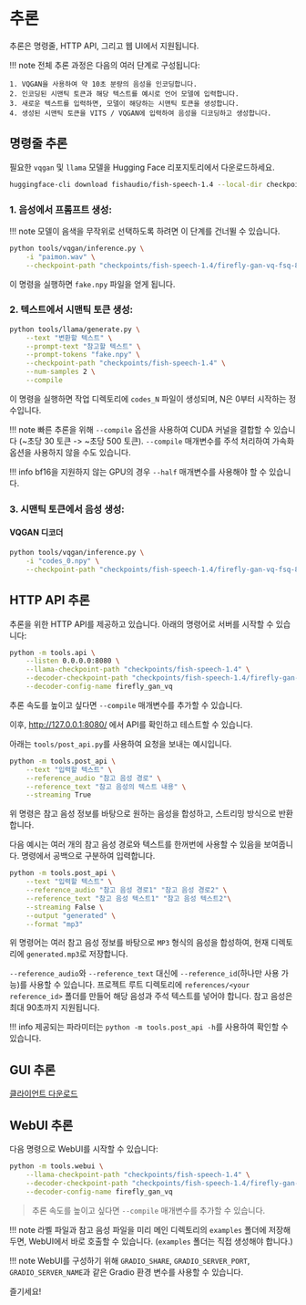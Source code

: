 # 추론

추론은 명령줄, HTTP API, 그리고 웹 UI에서 지원됩니다.

!!! note
    전체 추론 과정은 다음의 여러 단계로 구성됩니다:

    1. VQGAN을 사용하여 약 10초 분량의 음성을 인코딩합니다.
    2. 인코딩된 시맨틱 토큰과 해당 텍스트를 예시로 언어 모델에 입력합니다.
    3. 새로운 텍스트를 입력하면, 모델이 해당하는 시맨틱 토큰을 생성합니다.
    4. 생성된 시맨틱 토큰을 VITS / VQGAN에 입력하여 음성을 디코딩하고 생성합니다.

## 명령줄 추론

필요한 `vqgan` 및 `llama` 모델을 Hugging Face 리포지토리에서 다운로드하세요.

```bash
huggingface-cli download fishaudio/fish-speech-1.4 --local-dir checkpoints/fish-speech-1.4
```

### 1. 음성에서 프롬프트 생성:

!!! note
    모델이 음색을 무작위로 선택하도록 하려면 이 단계를 건너뛸 수 있습니다.

```bash
python tools/vqgan/inference.py \
    -i "paimon.wav" \
    --checkpoint-path "checkpoints/fish-speech-1.4/firefly-gan-vq-fsq-8x1024-21hz-generator.pth"
```

이 명령을 실행하면 `fake.npy` 파일을 얻게 됩니다.

### 2. 텍스트에서 시맨틱 토큰 생성:

```bash
python tools/llama/generate.py \
    --text "변환할 텍스트" \
    --prompt-text "참고할 텍스트" \
    --prompt-tokens "fake.npy" \
    --checkpoint-path "checkpoints/fish-speech-1.4" \
    --num-samples 2 \
    --compile
```

이 명령을 실행하면 작업 디렉토리에 `codes_N` 파일이 생성되며, N은 0부터 시작하는 정수입니다.

!!! note
    빠른 추론을 위해 `--compile` 옵션을 사용하여 CUDA 커널을 결합할 수 있습니다 (~초당 30 토큰 -> ~초당 500 토큰).
    `--compile` 매개변수를 주석 처리하여 가속화 옵션을 사용하지 않을 수도 있습니다.

!!! info
    bf16을 지원하지 않는 GPU의 경우 `--half` 매개변수를 사용해야 할 수 있습니다.

### 3. 시맨틱 토큰에서 음성 생성:

#### VQGAN 디코더

```bash
python tools/vqgan/inference.py \
    -i "codes_0.npy" \
    --checkpoint-path "checkpoints/fish-speech-1.4/firefly-gan-vq-fsq-8x1024-21hz-generator.pth"
```

## HTTP API 추론

추론을 위한 HTTP API를 제공하고 있습니다. 아래의 명령어로 서버를 시작할 수 있습니다:

```bash
python -m tools.api \
    --listen 0.0.0.0:8080 \
    --llama-checkpoint-path "checkpoints/fish-speech-1.4" \
    --decoder-checkpoint-path "checkpoints/fish-speech-1.4/firefly-gan-vq-fsq-8x1024-21hz-generator.pth" \
    --decoder-config-name firefly_gan_vq
```

추론 속도를 높이고 싶다면 `--compile` 매개변수를 추가할 수 있습니다.

이후, http://127.0.0.1:8080/ 에서 API를 확인하고 테스트할 수 있습니다.

아래는 `tools/post_api.py`를 사용하여 요청을 보내는 예시입니다.

```bash
python -m tools.post_api \
    --text "입력할 텍스트" \
    --reference_audio "참고 음성 경로" \
    --reference_text "참고 음성의 텍스트 내용" \
    --streaming True
```

위 명령은 참고 음성 정보를 바탕으로 원하는 음성을 합성하고, 스트리밍 방식으로 반환합니다.

다음 예시는 여러 개의 참고 음성 경로와 텍스트를 한꺼번에 사용할 수 있음을 보여줍니다. 명령에서 공백으로 구분하여 입력합니다.

```bash
python -m tools.post_api \
    --text "입력할 텍스트" \
    --reference_audio "참고 음성 경로1" "참고 음성 경로2" \
    --reference_text "참고 음성 텍스트1" "참고 음성 텍스트2"\
    --streaming False \
    --output "generated" \
    --format "mp3"
```

위 명령어는 여러 참고 음성 정보를 바탕으로 `MP3` 형식의 음성을 합성하여, 현재 디렉토리에 `generated.mp3`로 저장합니다.

`--reference_audio`와 `--reference_text` 대신에 `--reference_id`(하나만 사용 가능)를 사용할 수 있습니다. 프로젝트 루트 디렉토리에 `references/<your reference_id>` 폴더를 만들어 해당 음성과 주석 텍스트를 넣어야 합니다. 참고 음성은 최대 90초까지 지원됩니다.

!!! info 
    제공되는 파라미터는 `python -m tools.post_api -h`를 사용하여 확인할 수 있습니다.

## GUI 추론 
[클라이언트 다운로드](https://github.com/AnyaCoder/fish-speech-gui/releases)

## WebUI 추론

다음 명령으로 WebUI를 시작할 수 있습니다:

```bash
python -m tools.webui \
    --llama-checkpoint-path "checkpoints/fish-speech-1.4" \
    --decoder-checkpoint-path "checkpoints/fish-speech-1.4/firefly-gan-vq-fsq-8x1024-21hz-generator.pth" \
    --decoder-config-name firefly_gan_vq
```

> 추론 속도를 높이고 싶다면 `--compile` 매개변수를 추가할 수 있습니다.

!!! note
    라벨 파일과 참고 음성 파일을 미리 메인 디렉토리의 `examples` 폴더에 저장해 두면, WebUI에서 바로 호출할 수 있습니다. (`examples` 폴더는 직접 생성해야 합니다.)

!!! note
    WebUI를 구성하기 위해 `GRADIO_SHARE`, `GRADIO_SERVER_PORT`, `GRADIO_SERVER_NAME`과 같은 Gradio 환경 변수를 사용할 수 있습니다.

즐기세요!
